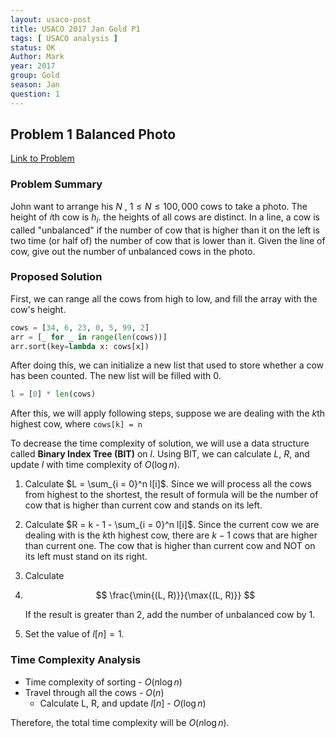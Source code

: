 ```yaml
---
layout: usaco-post
title: USACO 2017 Jan Gold P1
tags: [ USACO analysis ]
status: OK
Author: Mark
year: 2017
group: Gold
season: Jan
question: 1
---
```

## Problem 1 Balanced Photo

[Link to Problem](http://usaco.org/index.php?page=viewproblem2&cpid=693)

### Problem Summary

John want to arrange his $N$ , $1\leq N \leq 100,000$ cows to take a photo. The height of $i$th cow is $h_i$. the heights of all cows are distinct. In a line, a cow is called "unbalanced" if the number of cow that is higher than it on the left is two time (or half of) the number of cow that is lower than it. Given the line of cow, give out the number of unbalanced cows in the photo.

### Proposed Solution

First, we can range all the cows from high to low, and fill the array with the cow's height.

```python
cows = [34, 6, 23, 0, 5, 99, 2]
arr = [_ for _ in range(len(cows))]
arr.sort(key=lambda x: cows[x])
```

After doing this, we can initialize a new list that used to store whether a cow has been counted. The new list will be filled with 0.

```python
l = [0] * len(cows)
```

After this, we will apply following steps, suppose we are dealing with the $k$th highest cow, where `cows[k] = n`

To decrease the time complexity of solution, we will use a data structure called **Binary Index Tree (BIT)** on $l$. Using BIT, we can calculate $L$, $R$, and update $l$ with time complexity of $O(\log{n})$.

1. Calculate  $L = \sum_{i = 0}^n l[i]$. Since we will process all the cows from highest to the shortest, the result of formula will be the number of cow that is higher than current cow and stands on its left.

2. Calculate $R = k - 1 - \sum_{i = 0}^n l[i]$. Since the current cow we are dealing with is the $k$th highest cow, there are $k-1$ cows that are higher than current one. The cow that is higher than current cow and NOT on its left must stand on its right.

3. Calculate
4. 
   $$
   \frac{\min{(L, R)}}{\max{(L, R)}}
   $$
   
   If the result is greater than 2, add the number of unbalanced cow by 1.

5. Set the value of $l[n] = 1$.

### Time Complexity Analysis

* Time complexity of sorting - $O(n\log{n})$
* Travel through all the cows - $O(n)$
  * Calculate L, R, and update $l[n]$ - $O(\log{n})$

Therefore, the total time complexity will be $O(n\log{n})$.

